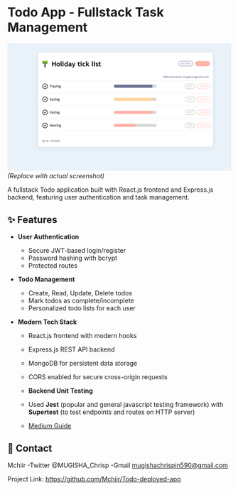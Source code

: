 # Todo App - Fullstack Task Management

![Todo App Screenshot](./demo.png) 
*(Replace with actual screenshot)*

A fullstack Todo application built with React.js frontend and Express.js backend, featuring user authentication and task management.

## ✨ Features

- **User Authentication**
  - Secure JWT-based login/register
  - Password hashing with bcrypt
  - Protected routes

- **Todo Management**
  - Create, Read, Update, Delete todos
  - Mark todos as complete/incomplete
  - Personalized todo lists for each user

- **Modern Tech Stack**
  - React.js frontend with modern hooks
  - Express.js REST API backend
  - MongoDB for persistent data storage
  - CORS enabled for secure cross-origin requests

  - **Backend Unit Testing**
  - Used **Jest** (popular and general javascript testing framework) with **Supertest** (to test endpoints and routes on HTTP server)
  - [Medium Guide](https://medium.com/@it.ermias.asmare/node-js-express-with-jest-and-supertest-e58aaf4c4514)

## 📧 Contact

Mchiir -Twitter @MUGISHA_Chrisp -Gmail mugishachrispin590@gmail.com

Project Link: https://github.com/Mchiir/Todo-deployed-app
